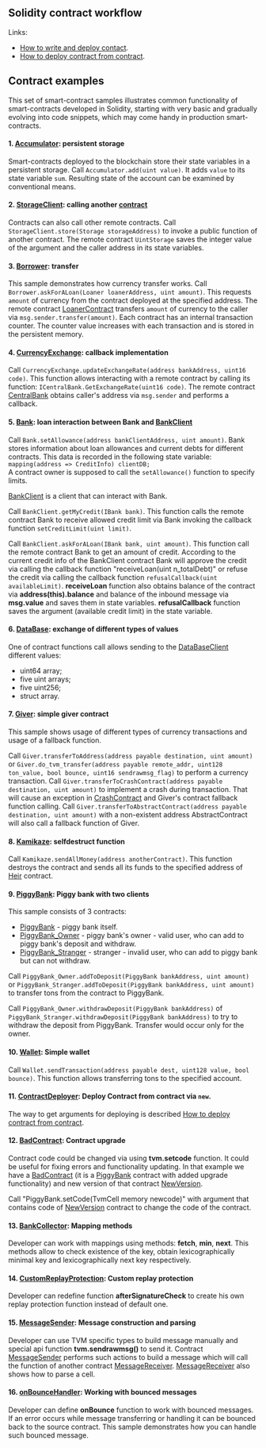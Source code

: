 ## Solidity contract workflow

Links:
* [How to write and deploy contact](https://docs.ton.dev/86757ecb2/p/950f8a-write-smart-contract-in-solidity/t/832d9e).
* [How to deploy contract from contract](https://github.com/everx-labs/samples/blob/master/solidity/17_ContractProducer.md).

## Contract examples

This set of smart-contract samples illustrates common functionality of smart-contracts developed in
Solidity, starting with very basic and gradually evolving into code snippets, which may come handy
in production smart-contracts.

####  1. [Accumulator](https://github.com/everx-labs/samples/blob/master/solidity/1_Accumulator.sol): persistent storage
Smart-contracts deployed to the blockchain store their state variables in a persistent storage.
Call `Accumulator.add(uint value)`. It adds `value` to its state variable `sum`.
Resulting state of the account can be examined by conventional means.

#### 2. [StorageClient](https://github.com/everx-labs/samples/blob/master/solidity/2_StorageClient.sol): calling another [contract](https://github.com/everx-labs/samples/blob/master/solidity/2_UintStorage.sol)

Contracts can also call other remote contracts. Call `StorageClient.store(Storage storageAddress)` to
invoke a public function of another contract. The remote contract `UintStorage` saves the integer
value of the argument and the caller address in its state variables.

#### 3. [Borrower](https://github.com/everx-labs/samples/blob/master/solidity/3_Borrower.sol): transfer

This sample demonstrates how currency transfer works. Call `Borrower.askForALoan(Loaner loanerAddress, uint amount)`.
This requests `amount` of currency from the contract deployed at the specified address.
The remote contract [LoanerContract](https://github.com/everx-labs/samples/blob/master/solidity/3_Loaner.sol)
transfers `amount` of currency to the caller via `msg.sender.transfer(amount)`.
Each contract has an internal transaction counter. The counter value increases with each transaction
and is stored in the persistent memory.

#### 4. [CurrencyExchange](https://github.com/everx-labs/samples/blob/master/solidity/4_CurrencyExchange.sol): callback implementation

Call `CurrencyExchange.updateExchangeRate(address bankAddress, uint16 code)`. This function allows
interacting with a remote contract by calling its function: `ICentralBank.GetExchangeRate(uint16 code)`.
The remote contract [CentralBank](https://github.com/everx-labs/samples/blob/master/solidity/4_CentralBank.sol)
obtains caller's address via `msg.sender` and performs a callback.

#### 5. [Bank](https://github.com/everx-labs/samples/blob/master/solidity/5_Bank.sol): loan interaction between Bank and [BankClient](https://github.com/everx-labs/samples/blob/master/solidity/5_BankClient.sol)

Call `Bank.setAllowance(address bankClientAddress, uint amount)`.
Bank stores information about loan allowances and current debts for different contracts. This data
is recorded in the following state variable: `mapping(address => CreditInfo) clientDB;`  
A contract owner is supposed to call the `setAllowance()` function to specify limits.

[BankClient](https://github.com/everx-labs/samples/blob/master/solidity/5_BankClient.sol) is a client
that can interact with Bank.

Call `BankClient.getMyCredit(IBank bank)`.
This function calls the remote contract Bank to receive allowed credit limit via Bank invoking the
callback function `setCreditLimit(uint limit)`.

Call `BankClient.askForALoan(IBank bank, uint amount)`.
This function call the remote contract Bank to get an amount of credit. According to the current
credit info of the BankClient contract Bank will approve the credit via calling the callback
function "receiveLoan(uint n_totalDebt)" or refuse the credit via calling the callback function
`refusalCallback(uint availableLimit)`.
**receiveLoan** function also obtains balance of the contract via **address(this).balance** and
balance of the inbound message via **msg.value** and saves them in state variables.
**refusalCallback** function saves the argument (available credit limit) in the state variable.

#### 6. [DataBase](https://github.com/everx-labs/samples/blob/master/solidity/6_DataBase.sol): exchange of different types of values

One of contract functions call allows sending to the [DataBaseClient](https://github.com/everx-labs/samples/blob/master/solidity/6_DataBaseClient.sol)
different values:
- uint64 array;
- five uint arrays;
- five uint256;
- struct array.

#### 7. [Giver](https://github.com/everx-labs/samples/blob/master/solidity/7_Giver.sol): simple giver contract

This sample shows usage of different types of currency transactions and usage of a fallback function.

Call `Giver.transferToAddress(address payable destination, uint amount)` or
`Giver.do_tvm_transfer(address payable remote_addr, uint128 ton_value, bool bounce, uint16 sendrawmsg_flag)`
to perform a currency transaction.
Call `Giver.transferToCrashContract(address payable destination, uint amount)` to implement a crash
during transaction. That will cause an exception in [CrashContract](https://github.com/everx-labs/samples/blob/master/solidity/7_CrashContract.sol)
and Giver's contract fallback function calling.
Call `Giver.transferToAbstractContract(address payable destination, uint amount)` with a
non-existent address AbstractContract will also call a fallback function of Giver.

#### 8. [Kamikaze](https://github.com/everx-labs/samples/blob/master/solidity/8_Kamikaze.sol): selfdestruct function

Call `Kamikaze.sendAllMoney(address anotherContract)`. This function destroys the contract and sends
all its funds to the specified address of [Heir](https://github.com/everx-labs/samples/blob/master/solidity/8_Heir.sol)
contract.

#### 9. [PiggyBank](https://github.com/everx-labs/samples/blob/master/solidity/9_PiggyBank.sol): Piggy bank with two clients

This sample consists of 3 contracts:
- [PiggyBank](https://github.com/everx-labs/samples/blob/master/solidity/9_PiggyBank.sol) - piggy bank itself.
- [PiggyBank_Owner](https://github.com/everx-labs/samples/blob/master/solidity/9_PiggyBank_Owner.sol) - piggy bank's owner - valid user, who can add to piggy bank's deposit and withdraw.
- [PiggyBank_Stranger](https://github.com/everx-labs/samples/blob/master/solidity/9_PiggyBank_Stranger.sol) - stranger - invalid user, who can add to piggy bank but can not withdraw.

Call `PiggyBank_Owner.addToDeposit(PiggyBank bankAddress, uint amount)` or
`PiggyBank_Stranger.addToDeposit(PiggyBank bankAddress, uint amount)` to transfer tons from the
contract to PiggyBank.

Call `PiggyBank_Owner.withdrawDeposit(PiggyBank bankAddress)` of `PiggyBank_Stranger.withdrawDeposit(PiggyBank bankAddress)`
to try to withdraw the deposit from PiggyBank. Transfer would occur only for the owner.

#### 10. [Wallet](https://github.com/everx-labs/samples/blob/master/solidity/10_Wallet.sol): Simple wallet

Call `Wallet.sendTransaction(address payable dest, uint128 value, bool bounce)`. This function
allows transferring tons to the specified account.

#### 11. [ContractDeployer](https://github.com/everx-labs/samples/blob/master/solidity/11_ContractDeployer.sol): Deploy Contract from contract via `new`.

The way to get arguments for deploying is described [How to deploy contract from contract](https://github.com/everx-labs/samples/blob/master/solidity/17_ContractProducer.md).

#### 12. [BadContract](https://github.com/everx-labs/samples/blob/master/solidity/12_BadContract.sol): Contract upgrade

Contract code could be changed via using **tvm.setcode** function. It could be useful for fixing
errors and functionality updating. In that example we have a [BadContract](https://github.com/everx-labs/samples/blob/master/solidity/12_BadContract.sol) (it is a [PiggyBank](https://github.com/everx-labs/samples/blob/master/solidity/9_PiggyBank.sol) contract with added upgrade functionality) and new version of that contract [NewVersion](https://github.com/everx-labs/samples/blob/master/solidity/12_NewVersion.sol).

Call "PiggyBank.setCode(TvmCell memory newcode)" with argument that contains code of [NewVersion](https://github.com/everx-labs/samples/blob/master/solidity/12_NewVersion.sol) contract to change the code of the contract.

#### 13. [BankCollector](https://github.com/everx-labs/samples/blob/master/solidity/13_BankCollector.sol): Mapping methods

Developer can work with mappings using methods: **fetch**, **min**, **next**. This methods allow to
check existence of the key, obtain lexicographically minimal key and lexicographically next key
respectively.

#### 14. [CustomReplayProtection](https://github.com/everx-labs/samples/blob/master/solidity/14_CustomReplayProtection.sol): Custom replay protection

Developer can redefine function **afterSignatureCheck** to create his own replay protection function
instead of default one.

#### 15. [MessageSender](https://github.com/everx-labs/samples/blob/master/solidity/15_MessageSender.sol): Message construction and parsing

Developer can use TVM specific types to build message manually and special api function
**tvm.sendrawmsg()** to send it. Contract [MessageSender](https://github.com/everx-labs/samples/blob/master/solidity/15_MessageSender.sol) performs such actions to build a message which will call the function of another contract [MessageReceiver](https://github.com/everx-labs/samples/blob/master/solidity/15_MessageReceiver.sol). [MessageReceiver](https://github.com/everx-labs/samples/blob/master/solidity/15_MessageReceiver.sol)
also shows how to parse a cell.

#### 16. [onBounceHandler](https://github.com/everx-labs/samples/blob/master/solidity/16_onBounceHandler.sol): Working with bounced messages

Developer can define **onBounce** function to work with bounced messages. If an error occurs while
message transferring or handling it can be bounced back to the source contract. This sample
demonstrates how you can handle such bounced message.
